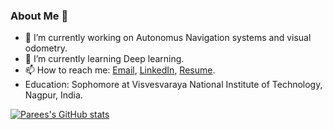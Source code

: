 ### About Me 👋

- 🔭 I’m currently working on Autonomus Navigation systems and visual odometry.
- 🌱 I’m currently learning Deep learning. 
- 📫 How to reach me: [Email](pareespathak1@gmail.com), [LinkedIn](https://www.linkedin.com/in/parees-pathak-6b743a1b5/), [Resume](https://drive.google.com/drive/u/1/search?q=resume). 
- Education: Sophomore at Visvesvaraya National Institute of Technology, Nagpur, India.

[![Parees's GitHub stats](https://github-readme-stats.vercel.app/api?username=pareespathak)](https://github.com/pareespathak/github-readme-stats)
